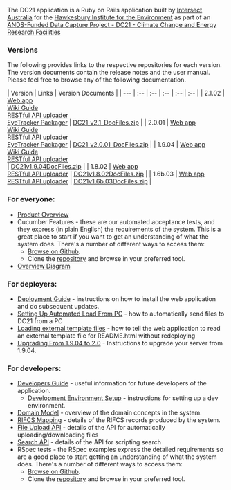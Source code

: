 The DC21 application is a Ruby on Rails application built by [Intersect Australia](http://www.intersect.org.au/) for the [Hawkesbury Institute for the Environment]( http://www.uws.edu.au/hie/hie) as part of an [ANDS-Funded Data Capture Project - DC21 - Climate Change and Energy Research Facilities](http://projects.ands.org.au/id/DC21)

### Versions
The following provides links to the respective repositories for each version.
The version documents contain the release notes and the user manual.
Please feel free to browse any of the following documentation.

| Version | Links |  Version Documents |
| --- | :-- | :-- | :-- | :-- | :-- |
| 2.1.02 | [Web app](https://github.com/IntersectAustralia/dc21/tree/2.1.02) <br> [ Wiki Guide](https://github.com/IntersectAustralia/dc21-doc/tree/2.1.02/README.md)  <br> [RESTful API uploader](https://github.com/IntersectAustralia/restful-api-uploader/tree/2.0.01)  <br> [EyeTracker Packager](https://github.com/IntersectAustralia/dc21-eyetracker-packager/tree/2.0.01) | [DC21_v2.1_DocFiles.zip](files/DC21_v2.1_DocFiles.zip?raw=true) |
| 2.0.01 | [Web app](https://github.com/IntersectAustralia/dc21/tree/2.0.01) <br> [ Wiki Guide](https://github.com/IntersectAustralia/dc21-doc/tree/2.0.01/README.md)  <br> [RESTful API uploader](https://github.com/IntersectAustralia/restful-api-uploader/tree/2.0.01)  <br> [EyeTracker Packager](https://github.com/IntersectAustralia/dc21-eyetracker-packager/tree/2.0.01) | [DC21_v2.0.01_DocFiles.zip](files/DC21_v2.0.01_DocFiles.zip?raw=true) |
| 1.9.04 | [Web app](https://github.com/IntersectAustralia/dc21/tree/1.9.04) <br> [ Wiki Guide](https://github.com/IntersectAustralia/dc21-doc/tree/1.9.04/README.md)  <br> [RESTful API uploader](https://github.com/IntersectAustralia/restful-api-uploader/tree/1.9.04)  <br> | [DC21v1.9.04DocFiles.zip](files/HIEv_v1.9.04DocFiles.zip?raw=true) |
| 1.8.02 | [Web app](https://github.com/IntersectAustralia/dc21/tree/1.8.02) <br> [RESTful API uploader](https://github.com/IntersectAustralia/restful-api-uploader/tree/1.8.02) | [DC21v1.8.02DocFiles.zip](files/HIEvv1.8.02DocFiles.zip?raw=true) |
| 1.6b.03 | [Web app](https://github.com/IntersectAustralia/dc21/tree/1.6b.03) <br> [RESTful API uploader](https://github.com/IntersectAustralia/restful-api-uploader/tree/1.6b.03) | [DC21v1.6b.03DocFiles.zip](files/DC21v1.6b.03DocFiles.zip?raw=true) |

### For everyone:
* [Product Overview](Product_Overview.md)
* Cucumber Features - these are our automated acceptance tests, and they express (in plain English) the requirements of the system. This is a great place to start if you want to get an understanding of what the system does. There's a number of different ways to access them:
  * [Browse on Github](https://github.com/IntersectAustralia/dc21/tree/2.0.01/features).
  * Clone the [repository](https://github.com/IntersectAustralia/dc21/) and browse in your preferred tool.
* [Overview Diagram](Overview_Diagram.md)

### For deployers:
* [Deployment Guide](Deployment_Guide.md) - instructions on how to install the web application and do subsequent updates.
* [Setting Up Automated Load From PC](Setting_Up_Automated_Load_From_PC.md) - how to automatically send files to DC21 from a PC
* [Loading external template files](Loading_External_Template_Files.md) - how to tell the web application to read an external template file for README.html without redeploying
* [Upgrading From 1.9.04 to 2.0](Upgrading_From_1.9.04_to_2.0.01.md) - Instructions to upgrade your server from 1.9.04.

###  For developers:
* [Developers Guide](Developers_Guide.md) - useful information for future developers of the application.
  * [Development Environment Setup](Development_Environment_Setup.md) - instructions for setting up a dev environment.
* [Domain Model](Domain_Model.md) - overview of the domain concepts in the system.
* [RIFCS Mapping](RIFCS_Mapping.md) - details of the RIFCS records produced by the system.
* [File Upload API](File_Upload_API.md) - details of the API for automatically uploading/downloading files
* [Search API](Search_API.md) - details of the API for scripting search
* RSpec tests - the RSpec examples express the detailed requirements so are a good place to start getting an understanding of what the system does.  There's a number of different ways to access them:
  * [Browse on Github](https://github.com/IntersectAustralia/dc21/tree/2.0.01/spec).
  * Clone the [repository](https://github.com/IntersectAustralia/dc21) and browse in your preferred tool.
